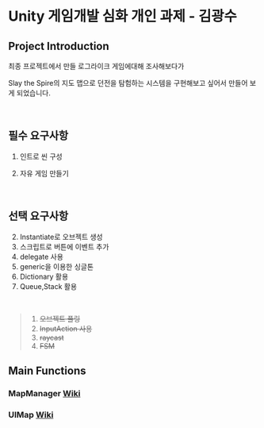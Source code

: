 # Unity 게임개발 심화 개인 과제 - 김광수



## Project Introduction

최종 프로젝트에서 만들 로그라이크 게임에대해 조사해보다가

Slay the Spire의 지도 맵으로 던전을 탐험하는 시스템을 구현해보고 싶어서 만들어 보게 되었습니다.

<br/>

## 필수 요구사항

1. 인트로 씬 구성

2. 자유 게임 만들기

<br/>

## 선택 요구사항

2. Instantiate로 오브젝트 생성  
4. 스크립트로 버튼에 이벤트 추가
5. delegate 사용
7. generic을 이용한 싱글톤
9. Dictionary 활용
10. Queue,Stack 활용

 <br/>
 
> 1. ~~오브젝트 풀링~~
> 3. ~~InputAction 사용~~
> 6. ~~raycast~~
> 8. ~~FSM~~


## Main Functions

### MapManager [Wiki](https://github.com/kksoo0131/CreateSelectMap/wiki/MapManager)
### UIMap [Wiki](https://github.com/kksoo0131/CreateSelectMap/wiki/UIMap)
